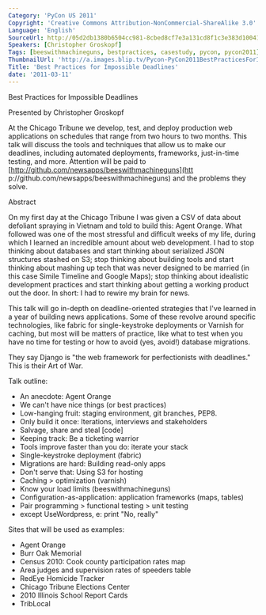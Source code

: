 ```yaml
---
Category: 'PyCon US 2011'
Copyright: 'Creative Commons Attribution-NonCommercial-ShareAlike 3.0'
Language: 'English'
SourceUrl: http://05d2db1380b6504cc981-8cbed8cf7e3a131cd8f1c3e383d10041.r93.cf2.rackcdn.com/pycon-us-2011/391_best-practices-for-impossible-deadlines.mp4
Speakers: [Christopher Groskopf]
Tags: [beeswithmachineguns, bestpractices, casestudy, pycon, pycon2011]
ThumbnailUrl: 'http://a.images.blip.tv/Pycon-PyCon2011BestPracticesForImpossibleDeadlines540-981.jpg'
Title: 'Best Practices for Impossible Deadlines'
date: '2011-03-11'
---
```

Best Practices for Impossible Deadlines

Presented by Christopher Groskopf

At the Chicago Tribune we develop, test, and deploy production web
applications on schedules that range from two hours to two months. This talk
will discuss the tools and techniques that allow us to make our deadlines,
including automated deployments, frameworks, just-in-time testing, and more.
Attention will be paid to [http://github.com/newsapps/beeswithmachineguns](htt
p://github.com/newsapps/beeswithmachineguns) and the problems they solve.

Abstract

On my first day at the Chicago Tribune I was given a CSV of data about
defoliant spraying in Vietnam and told to build this: Agent Orange. What
followed was one of the most stressful and difficult weeks of my life, during
which I learned an incredible amount about web development. I had to stop
thinking about databases and start thinking about serialized JSON structures
stashed on S3; stop thinking about building tools and start thinking about
mashing up tech that was never designed to be married (in this case Simile
Timeline and Google Maps); stop thinking about idealistic development
practices and start thinking about getting a working product out the door. In
short: I had to rewire my brain for news.

This talk will go in-depth on deadline-oriented strategies that I've learned
in a year of building news applications. Some of these revolve around specific
technologies, like fabric for single-keystroke deployments or Varnish for
caching, but most will be matters of practice, like what to test when you have
no time for testing or how to avoid (yes, avoid!) database migrations.

They say Django is "the web framework for perfectionists with deadlines." This
is their Art of War.

Talk outline:

  * An anecdote: Agent Orange 
  * We can't have nice things (or best practices) 
  * Low-hanging fruit: staging environment, git branches, PEP8. 
  * Only build it once: Iterations, interviews and stakeholders 
  * Salvage, share and steal [code] 
  * Keeping track: Be a ticketing warrior 
  * Tools improve faster than you do: iterate your stack 
  * Single-keystroke deployment (fabric) 
  * Migrations are hard: Building read-only apps 
  * Don't serve that: Using S3 for hosting 
  * Caching > optimization (varnish) 
  * Know your load limits (beeswithmachineguns) 
  * Configuration-as-application: application frameworks (maps, tables) 
  * Pair programming > functional testing > unit testing 
  * except UseWordpress, e: print "No, really" 

Sites that will be used as examples:

  * Agent Orange 
  * Burr Oak Memorial 
  * Census 2010: Cook county participation rates map 
  * Area judges and supervision rates of speeders table 
  * RedEye Homicide Tracker 
  * Chicago Tribune Elections Center 
  * 2010 Illinois School Report Cards 
  * TribLocal 
